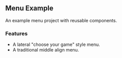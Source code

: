 ## Menu Example

An example menu project with reusable components.

### Features
- A lateral "choose your game" style menu.
- A traditional middle align menu.